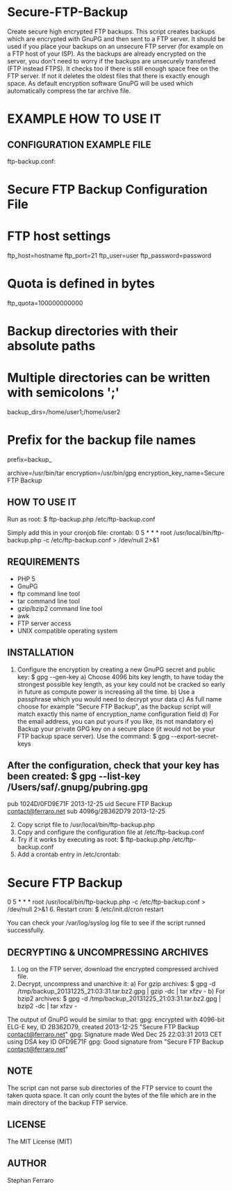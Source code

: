 Secure-FTP-Backup
=================

Create secure high encrypted FTP backups.
This script creates backups which are encrypted with GnuPG and then sent to a FTP server.
It should be used if you place your backups on an unsecure FTP server (for example on a FTP host of your ISP).
As the backups are already encrypted on the server, you don't need to worry if the backups are unsecurely transfered (FTP instead FTPS).
It checks too if there is still enough space free on the FTP server. If not it deletes the oldest files that there is exactly enough space.
As default encryption software GnuPG will be used which automatically compress the tar archive file.

EXAMPLE HOW TO USE IT
=====================

CONFIGURATION EXAMPLE FILE
--------------------------
ftp-backup.conf:
# Secure FTP Backup Configuration File

# FTP host settings
ftp_host=hostname
ftp_port=21
ftp_user=user
ftp_password=password
# Quota is defined in bytes
ftp_quota=100000000000

# Backup directories with their absolute paths
# Multiple directories can be written with semicolons ';'
backup_dirs=/home/user1;/home/user2

# Prefix for the backup file names
prefix=backup_

archive=/usr/bin/tar
encryption=/usr/bin/gpg
encryption_key_name=Secure FTP Backup

HOW TO USE IT
-------------
Run as root:
$ ftp-backup.php /etc/ftp-backup.conf

Simply add this in your cronjob file:
crontab:
0 5 * * * root /usr/local/bin/ftp-backup.php -c /etc/ftp-backup.conf > /dev/null 2>&1

REQUIREMENTS
------------
- PHP 5
- GnuPG
- ftp command line tool
- tar command line tool
- gzip/bzip2 command line tool
- awk
- FTP server access
- UNIX compatible operating system

INSTALLATION
------------
1. Configure the encryption by creating a new GnuPG secret and public key:
$ gpg --gen-key
a) Choose 4096 bits key length, to have today the strongest possible key length, as your key could not be cracked so early in future as compute power is increasing all the time.
b) Use a passphrase which you would need to decrypt your data
c) As full name choose for example "Secure FTP Backup", as the backup script will match exactly this name of encryption_name configuration field
d) For the email address, you can put yours if you like, its not mandatory
e) Backup your private GPG key on a secure place (it would not be your FTP backup space server). Use the command:
$ gpg --export-secret-keys

After the configuration, check that your key has been created:
$ gpg --list-key
/Users/saf/.gnupg/pubring.gpg
-----------------------------
pub   1024D/0FD9E71F 2013-12-25
uid                  Secure FTP Backup <contact@ferraro.net>
sub   4096g/2B362D79 2013-12-25

2. Copy script file to /usr/local/bin/ftp-backup.php
3. Copy and configure the configuration file at /etc/ftp-backup.conf
4. Try if it works by executing as root:
$ ftp-backup.php /etc/ftp-backup.conf
5. Add a crontab entry in /etc/crontab:
# Secure FTP Backup
0 5 * * * root /usr/local/bin/ftp-backup.php -c /etc/ftp-backup.conf > /dev/null 2>&1
6. Restart cron:
$ /etc/init.d/cron restart

You can check your /var/log/syslog log file to see if the script runned successfully.

DECRYPTING & UNCOMPRESSING ARCHIVES
-----------------------------------
1. Log on the FTP server, download the encrypted compressed archived file.
2. Decrypt, uncompress and unarchive it:
a) For gzip archives:
$ gpg -d /tmp/backup_20131225_21\:03\:31.tar.bz2.gpg | gzip -dc | tar xfzv -
b) For bzip2 archives:
$ gpg -d /tmp/backup_20131225_21\:03\:31.tar.bz2.gpg | bzip2 -dc | tar xfzv -

The output of GnuPG would be similar to that:
gpg: encrypted with 4096-bit ELG-E key, ID 2B362D79, created 2013-12-25
      "Secure FTP Backup <contact@ferraro.net>"
gpg: Signature made Wed Dec 25 22:03:31 2013 CET using DSA key ID 0FD9E71F
gpg: Good signature from "Secure FTP Backup <contact@ferraro.net>"

NOTE
----
The script can not parse sub directories of the FTP service to count the taken quota space.
It can only count the bytes of the file which are in the main directory of the backup FTP service.

LICENSE
-------
The MIT License (MIT)

AUTHOR
------
Stephan Ferraro